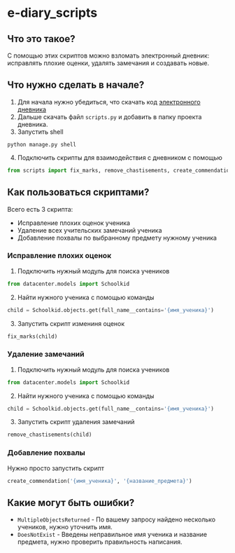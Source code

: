 # e-diary_scripts
 
## Что это такое?

С помощью этих скриптов можно взломать электронный дневник: исправлять плохие оценки, удалять замечания и создавать новые.

## Что нужно сделать в начале?

1. Для начала нужно убедиться, что скачать код [электронного дневника](https://github.com/devmanorg/e-diary)
2. Дальше скачать файл `scripts.py` и добавить в папку проекта дневника.
3. Запустить shell

```
python manage.py shell
```

4. Подключить скрипты для взаимодействия с дневником с помощью

```python
from scripts import fix_marks, remove_chastisements, create_commendation
```

## Как пользоваться скриптами?

Всего есть 3 скрипта: 
- Исправление плохих оценок ученика
- Удаление всех учительских замечаний ученика
- Добавление похвалы по выбранному предмету нужному ученика

### Исправление плохих оценок

1. Подключить нужный модуль для поиска учеников

```python
from datacenter.models import Schoolkid
```

2. Найти нужного ученика с помощью команды

```python
child = Schoolkid.objects.get(full_name__contains='{имя_ученика}')
```

3. Запустить скрипт измениня оценок

```python
fix_marks(child)
```

### Удаление замечаний

1. Подключить нужный модуль для поиска учеников

```python
from datacenter.models import Schoolkid
```

2. Найти нужного ученика с помощью команды

```python
child = Schoolkid.objects.get(full_name__contains='{имя_ученика}')
```

3. Запустить скрипт удаления замечаний

```python
remove_chastisements(child)
```

### Добавление похвалы

Нужно просто запустить скрипт

```python
create_commendation('{имя_ученика}', '{название_предмета}')
```

## Какие могут быть ошибки?

- `MultipleObjectsReturned` - По вашему запросу найдено несколько учеников, нужно уточнить имя.
- `DoesNotExist` - Введены неправильное имя ученика и название предмета, нужно проверить правильность написания.